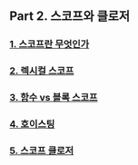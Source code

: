## Part 2. 스코프와 클로저

### [1. 스코프란 무엇인가](./part2/1-what-is-scope.md)

### [2. 렉시컬 스코프](./part2/2-lexical-scope.md)

### [3. 함수 vs 블록 스코프](./part2/3-function-vs-block-scope.md)

### [4. 호이스팅](./part2/4-hoisting.md)

### [5. 스코프 클로저](./part2/5-scope-closure.md)
